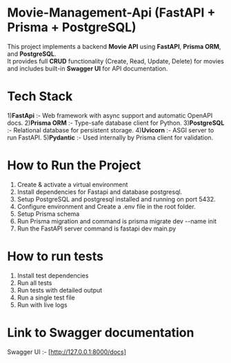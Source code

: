 # Movie-Management-Api (FastAPI + Prisma + PostgreSQL)

This project implements a backend **Movie API** using **FastAPI**, **Prisma ORM**, and **PostgreSQL**.  
It provides full **CRUD** functionality (Create, Read, Update, Delete) for movies and includes built-in **Swagger UI** for API documentation.

# Tech Stack
1)**FastApi**  :- Web framework with async support and automatic OpenAPI docs.
2)**Prisma ORM** :- Type-safe database client for Python.
3)**PostgreSQL** :- Relational database for persistent storage.
4)**Uvicorn** :- ASGI server to run FastAPI.
5)**Pydantic** :- Used internally by Prisma client for validation.

# How to Run the Project
1) Create & activate a virtual environment
2) Install dependencies for Fastapi and database postgresql.
3) Setup PostgreSQL and postgresql installed and running on port 5432.
4) Configure environment and Create a .env file in the root folder.
5) Setup Prisma schema 
6) Run Prisma migration and command is prisma migrate dev --name init
7) Run the FastAPI server command is fastapi dev main.py

# How to run tests
1) Install test dependencies
2) Run all tests
3) Run tests with detailed output
4) Run a single test file
5) Run with live logs

# Link to Swagger documentation
Swagger UI :- [http://127.0.0.1:8000/docs]
